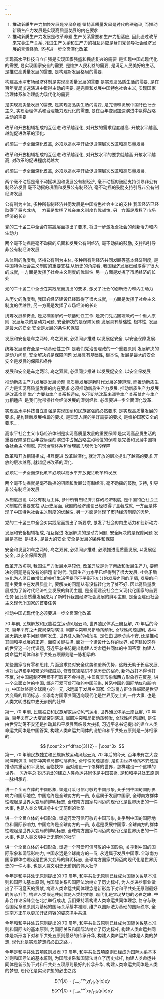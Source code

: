 ```yaml
---
~
---
```


1. 推动新质生产力加快发展是发展命题
坚持高质量发展是时代的硬道理, 而推动新质生产力发展是实现高质量发展的内在要求
2. 推动新质生产力发展是改革命题
生产关系需要和生产力相适应, 因此通过改革来完善生产关系, 推进生产关系和生产力的相互适应是我们党领导社会经济发展的宝贵经验.
坚持进一步全面深化改革

实现高水平科技自立自强是实现国家强盛和民族复兴的需要, 是实现中国式现代化的需要, 是实现国家安全的需要, 是维护人民利益的需要, 是满足人民美好的生活, 是推进高质量发展的需要, 是构建新发展格局的需要.

构建高水平市场经济体制是实现高质量发展的需要
是实现高品质生活的需要, 是在百年变局加速演进中取得主动的需要, 是完善和发展中国特色社会主义, 实现国家治理体系和治理能力现代化的需要.

是实现高质量发展的需要, 是实现高品质生活的需要, 是完善和发展中国特色社会主义, 实现治理体系和治理能力现代化的需要, 是在百年变局加速演进中赢得战略主动的需要

改革和开放相辅相成相互促进
改革越深化, 对开放的需求程度越高.
开放水平越高, 越能促进改革的深化.

必须进一步全面深化改革, 必须以高水平开放促进深层次改革和高质量发展

改革和开放相辅相成相互促进
改革越深化, 对开放水平的要求就越高
开放水平越高, 对改革的促进程度就越大

必须进一步全面深化改革, 必须以高水平开放促进深层次改革和高质量发展.

两个毫不动摇是毫不动摇巩固和发展公有制经济, 毫不动摇的鼓励支持引导非公有制经济发展
毫不动摇的巩固和发展公有制经济, 毫不动摇的鼓励支持引导非公有制经济发展

公有制为主体, 多种所有制经济共同发展是中国特色社会主义的支柱
我国经济已经取得了巨大成功, 一方面是发挥了社会主义制度的优越性, 另一方面是发挥了市场经济的长处

党的二十届三中全会在实践层面提出了要求, 将进一步激发全社会的创新活力和内生动力

两个毫不动摇是毫不动摇的巩固和发展公有制经济, 毫不动摇的鼓励, 支持和引导非公有制经济发展

从体制的角度看, 坚持公有制为主体, 多种所有制经济共同发展等基本经济制度, 是中国特色社会主义制度的重要支柱
从历史的角度看, 我国经济发展已经取得了很大的成就, 一方面是发挥了社会主义制度的优越性, 另一方面是发挥了市场经济的长处

党的二十届三中全会在实践层面提出的要求, 激发了社会的创新活力和内生动力

从历史的角度看, 我国的经济建设已经取得了很大成就, 一方面是发挥了社会主义制度的优越性, 另一方面是发挥了市场经济的长处

统筹发展和安全, 是党和国家的一项基础性工作, 是我们党治国理政的一个重大原则.
发展解决的是动力问题, 安全解决的是保障问题
发展具有基础性, 根本性, 发展是最大的安全
安全是发展的条件和保障

发展和安全是车之两轮, 鸟之双翼, 必须同步推进
以发展促安全, 以安全保障发展.

统筹发展和安全是一项基础性工作, 是我们党治国理政的一个重要原则
发展解决的是动力问题, 安全解决的是保障问题
发展具有基础性, 根本性, 发展是最大的安全
安全是发展的保障和条件

发展和安全是车之两论, 鸟之双翼, 必须同步推进
以发展促安全, 以安全保发展

推动新质生产力发展是发展命题
高质量发展是新时代发展的硬道理, 而推动新质生产力是实现高质量发展的内在要求
必须推动新质生产力发展.
推动新质生产力发展是改革命题
生产力要和生产关系相适应, 以不断地改革来调整生产关系使之与生产力相适应, 是我们党带领社会经济发展的深刻经验.
必须要进一步全面深化改革.

实现高水平科技自立自强是实现国家和民族富强的必然要求, 是实现高质量发展的要求, 是构建新发展格局的要求, 是实现人民的美好需要的要求, 是维护国家安全的要求....


高水平社会主义市场经济体制是实现高质量发展的重要保障
是实现高品质生活的重要保障是在百年变局深刻演进中占据战略主动地位的保障
是完善和发展中国特色社会主义制度, 实现治理体系和治理能力现代化的保障.

改革和开放相辅相成, 相互促进
改革越深化, 就对开放的层次提出了越高的要求
开放的层次越高, 就越促进改革的深化.

必须进一步全面深化改革必须以高水平开放促进改革和发展.

两个毫不动摇就是毫不动摇的巩固和发展公有制经济, 毫不动摇的鼓励, 支持, 引导非公有制经济发展

从制度层面, 以公有制为主体, 多种所有制经济共存的经济制度, 是中国特色社会主义制度的重要支柱
从历史层面, 我国的经济建设已经取得了显著成就, 一方面是体现了中国特色社会主义制度的优越性, 另一方面是体现了市场经济制度的优势.

党的二十届三中全会对实践层面提出了新要求, 激发了社会的内生活力和创新动力.

发展和安全相辅相成, 相互促进
发展解决的是动力问题, 安全解决的是保障问题
发展是基础, 是根本, 是最大的安全
安全是发展的条件和保障

安全和发展如车之两轮, 鸟之双翼, 必须同步推进, 必须推进高质量发展, 以发展促安全, 以安全保障发展.

改革开放初期, 我国生产力发展水平较低, 改革开放是为了解放和发展生产力, 要解决的问题是有没有的问题
新时代, 我国生产力水平已经得到了很大发展, 社会矛盾转化为人民日益增长的美好生活需要同不平衡不充分的发展之间的矛盾, 发展的问题主要集中在发展质量上, 要解决的问题从有没有转化为了好不好.
因此高质量发展成为了新时代经济社会发展的鲜明主题, 是全面建设社会主义现代化国家的首要任务
因此高质量发展成为了新时代我国经济社会发展的鲜明主题, 是全面建设社会主义现代化国家的首要任务

推动中国式现代化必须要进一步全面深化改革

70 年前, 民族解放和民族独立运动风起云涌, 世界殖民体系土崩瓦解, 70 年后的今天, 百年未有之大变局深刻演进, 局部冲突和局部动荡频发, 全球性问题加剧, 各种黑天鹅灰犀牛问题随时发生, 世界进入新的动荡期, 是任由世界动荡不安, 还是推动其回和平发展的正道，面临关键抉择. 面对一个建设什么样的世界, 如何建设这样的世界这一时代课题, 习近平总书记提出构建人类命运共同体的中国答案, 构建人类命运共同体和和平共处五项原则是一脉相承的.

某些国家抱有零和思维, 片面追求绝对安全优势和垄断优势，这既无助于长远发展, 也对世界和平和繁荣构成威胁, 修昔底德陷阱不是历史的宿命, 新冷战打不得也打不赢, 对中国遏制不明智不可取更不会得逞, 中国真实形象和西方形象存在反差, 讲一个全面立体的中国, 塑造可爱可信可敬的中国形象, 关系中国的国际地位和影响力, 中国始终是全球南方的一元, 永远属于发展中国家. 全球南方群体性崛起是世界大变局的鲜明标志. 全球南方国家共同迈向现代化是世界历史上的一件大事, 也是人类文明进程中史无前例的壮举.

第一, 70 年前, 民族独立和民族解放运动风气运用, 世界殖民体系土崩瓦解, 70 年后, 百年未有之大变局深刻演进, 局部冲突和局部动荡频发, 全球性问题加剧, 是任由世界动荡不安还是推动其和平发展面临最大抉择, 习近平总书记提出的建立人类命运共同体是中国答案, 构建人类命运共同体的设想和和平共处五原则是一脉相承的.

$$
(\cos^2 x)^\dfrac{3}{2} = |\cos^3x|
$$
第一, 70 年前民族独立和民族解放运动风起云涌, 70 年后的今天, 百年未有之大变局深刻演进, 局部冲突和局部动荡频发, 全球性问题加剧, 是任由世界动荡不安还是推动其重回和平发展, 面临抉择. 面对建设一个怎样的世界，怎样建设一个这样的世界， 习近平总书记提出的建立人类命运共同体是中国答案, 是和和平共处五原则一脉相承的.

讲一个全面立体的中国形象, 塑造可爱可信可敬的中国形象, 关乎到中国的国际影响力和国际地位, 中国始终是全球南方的一员, 永远属于发展中国家, 全球南方群体性崛起是世界大变局的鲜明标志, 全球南方国家共同迈向现代化是世界历史的一件大事, 也是人类文明进程中史无前例的壮举

讲一个全面立体的中国形象, 塑造可爱可信可敬的中国形象, 关乎到中国的国际地位和国际影响力, 中国始终是全球南方的一员, 永远是发展中国家. 全球南方的群体性崛起是世界大变局的鲜明标志, 全球南方国家共同迈向现代化是世界历史的一件大事, 也是人类文明中史无前例的壮举

讲一个全面立体的中国形象, 塑造一个可爱可信可敬的中国形象, 关乎到中国的国际形象和国际影响力, 中国永远是全球南方的一员, 永远属于发展中国家. 全球南方国家群体性崛起是世界大变局的鲜明标志, 全球南方国家共同迈向现代化是世界历史的一件大事, 也是人类文明史无前例的伟大壮举

今年是和平共处无原则提出的 70 周年, 和平共处无原则已经成为国际关系基本准则和国际法基本原则, 为国际关系和国际法治树立了历史标杆, 为人类进步事业做出了不可磨灭的贡献, 构建人类命运共同体理念是新形势下对和平共处无原则最好的传承升华, 构建人类命运共同体是人类的梦想, 现代化是实现梦想的必由之路. 中非合作论坛峰会在北京举行成功, 我们秉持着构建人类命运共同体理念, 恪守与联合国宪章和原则为基础的国际关系基本准则, 维护以国际法为基础的国际秩序, 全球南方正在以更加开放包容的姿态携手共进

今年和和平共处五原则提出的 70 周年, 和平共处五原则已经成为国际关系基本准则和国际法的基本原则, 为国际关系和国际法树立了历史标杆, 构建人类命运共同体是新形势下对和平共处五原则最好的传承升华, 构建人类命运共同体是人类的梦想, 现代化是实现梦想的必由之路.、、

今年是和平共处五项原则发表 70 周年, 和平共处五项原则已经成为国际关系基本准则和国际法的基本原则, 为国际关系和国际法树立了历史标杆, 构建人类命运共同体是新形势下对和平共处五项原则最好的传承升华, 构建人类命运共同体是人类的梦想, 现代化是实现梦想的必由之路

$$
E(Y|X) = \int^{+\infty}_{-\infty}yf_{y|x}(y|x)dy 
$$
$$
E(XY|X) = \int^{+\infty}_{-\infty}xy f_{y|X}(y|x)dy
$$
